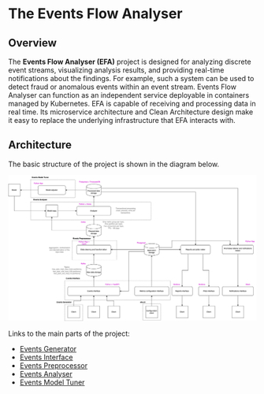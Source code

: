 # The Events Flow Analyser

## Overview
The **Events Flow Analyser (EFA)** project is designed for analyzing discrete event streams, visualizing analysis results, and providing real-time notifications about the findings. For example, such a system can be used to detect fraud or anomalous events within an event stream.
Events Flow Analyser can function as an independent service deployable in containers managed by Kubernetes. EFA is capable of receiving and processing data in real time. Its microservice architecture and Clean Architecture design make it easy to replace the underlying infrastructure that EFA interacts with. 

## Architecture
The basic structure of the project is shown in the diagram below.

![](description/images/basic_structure.png)

Links to the main parts of the project:
- [Events Generator](https://github.com/vukolov/events_generator)
- [Events Interface](https://github.com/vukolov/events_gateway)
- [Events Preprocessor](https://github.com/vukolov/events_preprocessor)
- [Events Analyser](https://github.com/vukolov/events_analyser)
- [Events Model Tuner](https://github.com/vukolov/events_model_tuner)

